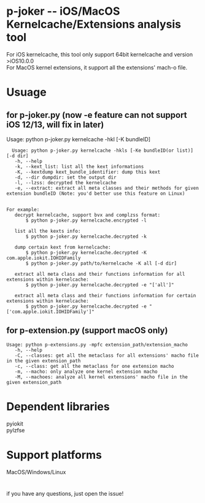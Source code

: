 # p-joker -- iOS/MacOS Kernelcache/Extensions analysis tool
  For iOS kernelcache, this tool only support 64bit kernelcache and version >iOS10.0.0  
  For MacOS kernel extensions, it support all the extensions' mach-o file.  
  
# Usuage
## for p-joker.py (now -e feature can not support iOS 12/13, will fix in later)
  Usage: python p-joker.py kernelcache -hkl [-K bundleID]

  ```
    Usage: python p-joker.py kernelcache -hkls [-Ke bundleID(or list)] [-d dir]
	 -h, --help
	 -k, --kext_list: list all the kext informations
	 -K, --kextdump kext_bundle_identifier: dump this kext
	 -d, --dir dumpdir: set the output dir
	 -l, --lzss: decrypted the kernelcache
	 -e, --extract: extract all meta classes and their methods for given extension bundleID (Note: you'd better use this feature on Linux)


 For example:
	 decrypt kernelcache, support bvx and complzss format:
		 $ python p-joker.py kernelcache.encrypted -l

	 list all the kexts info:
		 $ python p-joker.py kernelcache.decrypted -k

	 dump certain kext from kernelcache:
		 $ python p-joker.py kernelcache.decrypted -K com.apple.iokit.IOHIDFamily
		 $ python p-joker.py path/to/kernelcache -K all [-d dir]

	 extract all meta class and their functions information for all extensions within kernelcache:
		 $ python p-joker.py kernelcache.decrypted -e "['all']"

	 extract all meta class and their functions information for certain extensions within kernelcache:
		 $ python p-joker.py kernelcache.decrypted -e "['com.apple.iokit.IOHIDFamily']"

  ```

## for p-extension.py (support macOS only)
  ```
 Usage: python p-extensions.py -mpfc extension_path/extension_macho
	 -h, --help
	 -C, --classes: get all the metaclass for all extensions' macho file in the given extension_path
	 -c, --class: get all the metaclass for one extension macho
	 -m, --macho: only analyze one kernel extension macho
	 -M, --machoes: analyze all kernel extensions' macho file in the given extension_path
  ```
  
# Dependent libraries
  pyiokit  
  pylzfse  

# Support platforms
  MacOS/Windows/Linux
#
if you have any questions, just open the issue!
